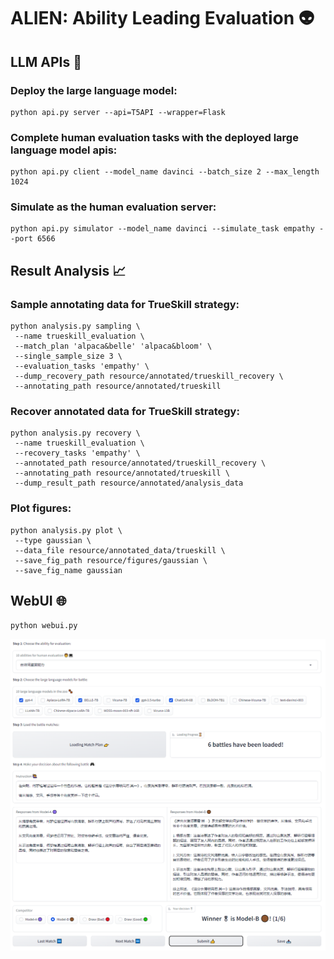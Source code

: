 <!-- <div align='center' ><font size='30'>ALIEN: Ability Leading Evaluation</font></div> -->
# ALIEN: Ability Leading Evaluation 👽
<!-- <div align=center><img width="300" height="300" src="assets/figures/lilac.png"/></div> -->

## LLM APIs 🚀

### Deploy the large language model:
```
python api.py server --api=T5API --wrapper=Flask
```

### Complete human evaluation tasks with the deployed large language model apis:
```
python api.py client --model_name davinci --batch_size 2 --max_length 1024
```

### Simulate as the human evaluation server:
```
python api.py simulator --model_name davinci --simulate_task empathy --port 6566
```

## Result Analysis 📈

### Sample annotating data for TrueSkill strategy:
```
python analysis.py sampling \
 --name trueskill_evaluation \
 --match_plan 'alpaca&belle' 'alpaca&bloom' \
 --single_sample_size 3 \
 --evaluation_tasks 'empathy' \
 --dump_recovery_path resource/annotated/trueskill_recovery \
 --annotating_path resource/annotated/trueskill
```

### Recover annotated data for TrueSkill strategy:
```
python analysis.py recovery \
 --name trueskill_evaluation \
 --recovery_tasks 'empathy' \
 --annotated_path resource/annotated/trueskill_recovery \
 --annotating_path resource/annotated/trueskill \
 --dump_result_path resource/annotated/analysis_data
```

### Plot figures:
```
python analysis.py plot \
 --type gaussian \
 --data_file resource/annotated_data/trueskill \
 --save_fig_path resource/figures/gaussian \
 --save_fig_name gaussian
```

## WebUI 🌐
```
python webui.py
```
![image](assets/figures/trueskill_annotation.png)